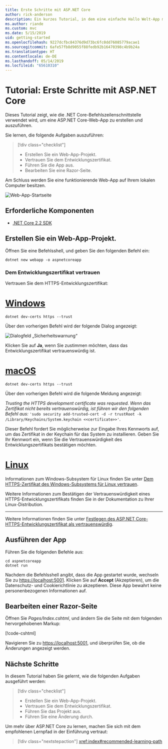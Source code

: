 ```yaml
---
title: Erste Schritte mit ASP.NET Core
author: rick-anderson
description: Ein kurzes Tutorial, in dem eine einfache Hallo Welt-App mit ASP.NET Core erstellt und ausgeführt wird.
ms.author: riande
ms.custom: mvc
ms.date: 5/15/2019
uid: getting-started
ms.openlocfilehash: 9227dcfbc84376d9d73bc6fc0dd76085779acae1
ms.sourcegitcommit: 6afe57fb8d9055f88fedb92b16470398c4b9b24a
ms.translationtype: HT
ms.contentlocale: de-DE
ms.lasthandoff: 05/14/2019
ms.locfileid: "65610310"
---
```

# <a name="tutorial-get-started-with-aspnet-core"></a>Tutorial: Erste Schritte mit ASP.NET Core

Dieses Tutorial zeigt, wie die .NET Core-Befehlszeilenschnittstelle verwendet wird, um eine ASP.NET Core-Web-App zu erstellen und auszuführen.

Sie lernen, die folgende Aufgaben auszuführen:

> [!div class="checklist"]
> * Erstellen Sie ein Web-App-Projekt.
> * Vertrauen Sie dem Entwicklungszertifikat.
> * Führen Sie die App aus.
> * Bearbeiten Sie eine Razor-Seite.

Am Schluss werden Sie eine funktionierende Web-App auf Ihrem lokalen Computer besitzen.

![Web-App-Startseite](_static/home-page.png)

## <a name="prerequisites"></a>Erforderliche Komponenten

* [.NET Core 2.2 SDK](https://www.microsoft.com/net/download/all)

## <a name="create-a-web-app-project"></a>Erstellen Sie ein Web-App-Projekt.

Öffnen Sie eine Befehlsshell, und geben Sie den folgenden Befehl ein:

```console
dotnet new webapp -o aspnetcoreapp
```

### <a name="trust-the-development-certificate"></a>Dem Entwicklungszertifikat vertrauen

Vertrauen Sie dem HTTPS-Entwicklungszertifikat:

# <a name="windowstabwindows"></a>[Windows](#tab/windows)

```console
dotnet dev-certs https --trust
```

Über den vorherigen Befehl wird der folgende Dialog angezeigt:

![Dialogfeld „Sicherheitswarnung“](~/getting-started/_static/cert.png)

Klicken Sie auf **Ja**, wenn Sie zustimmen möchten, dass das Entwicklungszertifikat vertrauenswürdig ist.

# <a name="macostabmacos"></a>[macOS](#tab/macos)

```console
dotnet dev-certs https --trust
```

Über den vorherigen Befehl wird die folgende Meldung angezeigt:

*Trusting the HTTPS development certificate was requested. Wenn das Zertifikat nicht bereits vertrauenswürdig, ist führen wir den folgenden Befehl aus:*  `'sudo security add-trusted-cert -d -r trustRoot -k /Library/Keychains/System.keychain <<certificate>>'`.

Dieser Befehl fordert Sie möglicherweise zur Eingabe Ihres Kennworts auf, um das Zertifikat in der Keychain für das System zu installieren. Geben Sie Ihr Kennwort ein, wenn Sie die Vertrauenswürdigkeit des Entwicklungszertifikats bestätigen möchten.

# <a name="linuxtablinux"></a>[Linux](#tab/linux)

Informationen zum Windows-Subsystem für Linux finden Sie unter [Dem HTTPS-Zertifikat des Windows-Subsystems für Linux vertrauen](xref:security/enforcing-ssl#wsl).

Weitere Informationen zum Bestätigen der Vertrauenswürdigkeit eines HTTPS-Entwicklungszertifikats finden Sie in der Dokumentation zu Ihrer Linux-Distribution.

---

Weitere Informationen finden Sie unter [Festlegen des ASP.NET Core-HTTPS-Entwicklungszertifikat als vertrauenswürdig](xref:security/enforcing-ssl#trust-the-aspnet-core-https-development-certificate-on-windows-and-macos).

## <a name="run-the-app"></a>Ausführen der App

Führen Sie die folgenden Befehle aus:

```console
cd aspnetcoreapp
dotnet run
```

Nachdem die Befehlsshell angibt, dass die App gestartet wurde, wechseln Sie zu [https://localhost:5001](https://localhost:5001). Klicken Sie auf **Accept** (Akzeptieren), um die Datenschutz- und Cookierichtlinie zu akzeptieren. Diese App bewahrt keine personenbezogenen Informationen auf.

## <a name="edit-a-razor-page"></a>Bearbeiten einer Razor-Seite

Öffnen Sie *Pages/Index.cshtml*, und ändern Sie die Seite mit dem folgenden hervorgehobenen Markup:

[!code-cshtml[](sample/index.cshtml?highlight=9)]

Navigieren Sie zu [https://localhost:5001](https://localhost:5001), und überprüfen Sie, ob die Änderungen angezeigt werden.

## <a name="next-steps"></a>Nächste Schritte

In diesem Tutorial haben Sie gelernt, wie die folgenden Aufgaben ausgeführt werden:

> [!div class="checklist"]
> * Erstellen Sie ein Web-App-Projekt.
> * Vertrauen Sie dem Entwicklungszertifikat.
> * Führen Sie das Projekt aus.
> * Führen Sie eine Änderung durch.

Um mehr über ASP.NET Core zu lernen, machen Sie sich mit dem empfohlenen Lernpfad in der Einführung vertraut:

> [!div class="nextstepaction"]
> <xref:index#recommended-learning-path>
